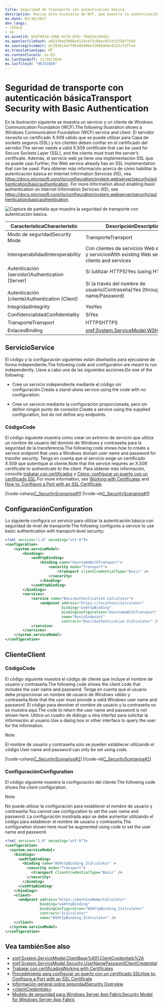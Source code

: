 ```yaml
---
title: Seguridad de transporte con autenticación básica
description: Revise este escenario de WCF, que muestra la autenticación básica para un servicio y un cliente WCF. El servicio necesita un certificado válido en el que el cliente confíe.
ms.date: 03/30/2017
dev_langs:
- csharp
- vb
ms.assetid: b54f491d-196b-4279-876c-76b83ec0442c
ms.openlocfilehash: e821f8ed3996e9119c6f2c06ec6533c575bf75dd
ms.sourcegitcommit: bc293b14af795e0e999e3304dd40c0222cf2ffe4
ms.translationtype: MT
ms.contentlocale: es-ES
ms.lasthandoff: 11/26/2020
ms.locfileid: "96251846"
---
```

# <a name="transport-security-with-basic-authentication"></a><span data-ttu-id="38074-104">Seguridad de transporte con autenticación básica</span><span class="sxs-lookup"><span data-stu-id="38074-104">Transport Security with Basic Authentication</span></span>

<span data-ttu-id="38074-105">En la ilustración siguiente se muestra un servicio y un cliente de Windows Communication Foundation (WCF).</span><span class="sxs-lookup"><span data-stu-id="38074-105">The following illustration shows a Windows Communication Foundation (WCF) service and client.</span></span> <span data-ttu-id="38074-106">El servidor necesita un certificado X.509 válido que se puede utilizar para Capa de sockets seguros (SSL) y los clientes deben confiar en el certificado del servidor.</span><span class="sxs-lookup"><span data-stu-id="38074-106">The server needs a valid X.509 certificate that can be used for Secure Sockets Layer (SSL), and the clients must trust the server’s certificate.</span></span> <span data-ttu-id="38074-107">Además, el servicio web ya tiene una implementación SSL que se puede usar.</span><span class="sxs-lookup"><span data-stu-id="38074-107">Further, the Web service already has an SSL implementation that can be used.</span></span> <span data-ttu-id="38074-108">Para obtener más información acerca de cómo habilitar la autenticación básica en Internet Information Services (IIS), vea <https://docs.microsoft.com/iis/configuration/system.webserver/security/authentication/basicauthentication> .</span><span class="sxs-lookup"><span data-stu-id="38074-108">For more information about enabling basic authentication on Internet Information Services (IIS), see <https://docs.microsoft.com/iis/configuration/system.webserver/security/authentication/basicauthentication>.</span></span>  
  
 ![Captura de pantalla que muestra la seguridad de transporte con autenticación básica.](./media/transport-security-with-basic-authentication/transport-security-basic-authentication.gif)  
  
|<span data-ttu-id="38074-110">Característica</span><span class="sxs-lookup"><span data-stu-id="38074-110">Characteristic</span></span>|<span data-ttu-id="38074-111">Descripción</span><span class="sxs-lookup"><span data-stu-id="38074-111">Description</span></span>|  
|--------------------|-----------------|  
|<span data-ttu-id="38074-112">Modo de seguridad</span><span class="sxs-lookup"><span data-stu-id="38074-112">Security Mode</span></span>|<span data-ttu-id="38074-113">Transporte</span><span class="sxs-lookup"><span data-stu-id="38074-113">Transport</span></span>|  
|<span data-ttu-id="38074-114">Interoperabilidad</span><span class="sxs-lookup"><span data-stu-id="38074-114">Interoperability</span></span>|<span data-ttu-id="38074-115">Con clientes de servicios Web existentes y servicios</span><span class="sxs-lookup"><span data-stu-id="38074-115">With existing Web service clients and services</span></span>|  
|<span data-ttu-id="38074-116">Autenticación (servidor)</span><span class="sxs-lookup"><span data-stu-id="38074-116">Authentication (Server)</span></span><br /><br /> <span data-ttu-id="38074-117">Autenticación (cliente)</span><span class="sxs-lookup"><span data-stu-id="38074-117">Authentication (Client)</span></span>|<span data-ttu-id="38074-118">Sí (utilizar HTTPS)</span><span class="sxs-lookup"><span data-stu-id="38074-118">Yes (using HTTPS)</span></span><br /><br /> <span data-ttu-id="38074-119">Sí (a través del nombre de usuario/Contraseña)</span><span class="sxs-lookup"><span data-stu-id="38074-119">Yes (through User name/Password)</span></span>|  
|<span data-ttu-id="38074-120">Integridad</span><span class="sxs-lookup"><span data-stu-id="38074-120">Integrity</span></span>|<span data-ttu-id="38074-121">Yes</span><span class="sxs-lookup"><span data-stu-id="38074-121">Yes</span></span>|  
|<span data-ttu-id="38074-122">Confidencialidad</span><span class="sxs-lookup"><span data-stu-id="38074-122">Confidentiality</span></span>|<span data-ttu-id="38074-123">Sí</span><span class="sxs-lookup"><span data-stu-id="38074-123">Yes</span></span>|  
|<span data-ttu-id="38074-124">Transporte</span><span class="sxs-lookup"><span data-stu-id="38074-124">Transport</span></span>|<span data-ttu-id="38074-125">HTTPS</span><span class="sxs-lookup"><span data-stu-id="38074-125">HTTPS</span></span>|  
|<span data-ttu-id="38074-126">Enlaces</span><span class="sxs-lookup"><span data-stu-id="38074-126">Binding</span></span>|<xref:System.ServiceModel.WSHttpBinding>|  
  
## <a name="service"></a><span data-ttu-id="38074-127">Servicio</span><span class="sxs-lookup"><span data-stu-id="38074-127">Service</span></span>  

 <span data-ttu-id="38074-128">El código y la configuración siguientes están diseñados para ejecutarse de forma independiente.</span><span class="sxs-lookup"><span data-stu-id="38074-128">The following code and configuration are meant to run independently.</span></span> <span data-ttu-id="38074-129">Lleve a cabo una de las siguientes acciones:</span><span class="sxs-lookup"><span data-stu-id="38074-129">Do one of the following:</span></span>  
  
- <span data-ttu-id="38074-130">Cree un servicio independiente mediante el código sin configuración.</span><span class="sxs-lookup"><span data-stu-id="38074-130">Create a stand-alone service using the code with no configuration.</span></span>  
  
- <span data-ttu-id="38074-131">Cree un servicio mediante la configuración proporcionada, pero sin definir ningún punto de conexión.</span><span class="sxs-lookup"><span data-stu-id="38074-131">Create a service using the supplied configuration, but do not define any endpoints.</span></span>  
  
### <a name="code"></a><span data-ttu-id="38074-132">Código</span><span class="sxs-lookup"><span data-stu-id="38074-132">Code</span></span>  

 <span data-ttu-id="38074-133">El código siguiente muestra cómo crear un extremo de servicio que utiliza un nombre de usuario del dominio de Windows y contraseña para la seguridad de la transferencia.</span><span class="sxs-lookup"><span data-stu-id="38074-133">The following code shows how to create a service endpoint that uses a Windows domain user name and password for transfer security.</span></span> <span data-ttu-id="38074-134">Tenga en cuenta que el servicio exige un certificado X.509 que autentique al cliente.</span><span class="sxs-lookup"><span data-stu-id="38074-134">Note that the service requires an X.509 certificate to authenticate to the client.</span></span> <span data-ttu-id="38074-135">Para obtener más información, consulte [trabajar con certificados](working-with-certificates.md) y [Cómo: configurar un puerto con un certificado SSL](how-to-configure-a-port-with-an-ssl-certificate.md).</span><span class="sxs-lookup"><span data-stu-id="38074-135">For more information, see [Working with Certificates](working-with-certificates.md) and [How to: Configure a Port with an SSL Certificate](how-to-configure-a-port-with-an-ssl-certificate.md).</span></span>  
  
 [!code-csharp[C_SecurityScenarios#1](../../../../samples/snippets/csharp/VS_Snippets_CFX/c_securityscenarios/cs/source.cs#1)]
 [!code-vb[C_SecurityScenarios#1](../../../../samples/snippets/visualbasic/VS_Snippets_CFX/c_securityscenarios/vb/source.vb#1)]  
  
## <a name="configuration"></a><span data-ttu-id="38074-136">Configuración</span><span class="sxs-lookup"><span data-stu-id="38074-136">Configuration</span></span>  

 <span data-ttu-id="38074-137">Lo siguiente configura un servicio para utilizar la autenticación básica con seguridad de nivel de transporte:</span><span class="sxs-lookup"><span data-stu-id="38074-137">The following configures a service to use basic authentication with transport-level security:</span></span>  
  
```xml  
<?xml version="1.0" encoding="utf-8"?>  
<configuration>  
    <system.serviceModel>  
        <bindings>  
            <wsHttpBinding>  
                <binding name="UsernameWithTransport">  
                    <security mode="Transport">  
                        <transport clientCredentialType="Basic" />  
                    </security>  
                </binding>  
            </wsHttpBinding>  
        </bindings>  
        <services>  
            <service name="BasicAuthentication.Calculator">  
                <endpoint address="https://localhost/Calculator"  
                          binding="wsHttpBinding"
                          bindingConfiguration="UsernameWithTransport"  
                          name="BasicEndpoint"
                          contract="BasicAuthentication.ICalculator" />  
            </service>  
        </services>  
    </system.serviceModel>  
</configuration>  
```  
  
## <a name="client"></a><span data-ttu-id="38074-138">Cliente</span><span class="sxs-lookup"><span data-stu-id="38074-138">Client</span></span>  
  
### <a name="code"></a><span data-ttu-id="38074-139">Código</span><span class="sxs-lookup"><span data-stu-id="38074-139">Code</span></span>  

 <span data-ttu-id="38074-140">El código siguiente muestra el código de cliente que incluye el nombre de usuario y contraseña.</span><span class="sxs-lookup"><span data-stu-id="38074-140">The following code shows the client code that includes the user name and password.</span></span> <span data-ttu-id="38074-141">Tenga en cuenta que el usuario debe proporcionar un nombre de usuario de Windows válido y contraseña.</span><span class="sxs-lookup"><span data-stu-id="38074-141">Note that the user must provide a valid Windows user name and password.</span></span> <span data-ttu-id="38074-142">El código para devolver el nombre de usuario y la contraseña no se muestra aquí.</span><span class="sxs-lookup"><span data-stu-id="38074-142">The code to return the user name and password is not shown here.</span></span> <span data-ttu-id="38074-143">Utilice un cuadro de diálogo u otra interfaz para solicitar la información al usuario.</span><span class="sxs-lookup"><span data-stu-id="38074-143">Use a dialog box or other interface to query the user for the information.</span></span>  
  
> [!NOTE]
> <span data-ttu-id="38074-144">El nombre de usuario y contraseña solo se pueden establecer utilizando el código.</span><span class="sxs-lookup"><span data-stu-id="38074-144">User name and password can only be set using code.</span></span>  
  
 [!code-csharp[C_SecurityScenarios#2](../../../../samples/snippets/csharp/VS_Snippets_CFX/c_securityscenarios/cs/source.cs#2)]
 [!code-vb[C_SecurityScenarios#2](../../../../samples/snippets/visualbasic/VS_Snippets_CFX/c_securityscenarios/vb/source.vb#2)]  
  
### <a name="configuration"></a><span data-ttu-id="38074-145">Configuración</span><span class="sxs-lookup"><span data-stu-id="38074-145">Configuration</span></span>  

 <span data-ttu-id="38074-146">El código siguiente muestra la configuración del cliente.</span><span class="sxs-lookup"><span data-stu-id="38074-146">The following code shows the client configuration.</span></span>  
  
> [!NOTE]
> <span data-ttu-id="38074-147">No puede utilizar la configuración para establecer el nombre de usuario y contraseña.</span><span class="sxs-lookup"><span data-stu-id="38074-147">You cannot use configuration to set the user name and password.</span></span> <span data-ttu-id="38074-148">La configuración mostrada aquí se debe aumentar utilizando el código para establecer el nombre de usuario y contraseña.</span><span class="sxs-lookup"><span data-stu-id="38074-148">The configuration shown here must be augmented using code to set the user name and password.</span></span>  
  
```xml  
<?xml version="1.0" encoding="utf-8"?>  
<configuration>  
  <system.serviceModel>  
    <bindings>  
      <wsHttpBinding>  
        <binding name="WSHttpBinding_ICalculator" >  
          <security mode="Transport">  
            <transport clientCredentialType="Basic" />  
          </security>  
        </binding>  
      </wsHttpBinding>  
    </bindings>  
    <client>  
      <endpoint address="https://machineName/Calculator"
                binding="wsHttpBinding"  
                bindingConfiguration="WSHttpBinding_ICalculator"
                contract="ICalculator"  
                name="WSHttpBinding_ICalculator" />  
    </client>  
  </system.serviceModel>  
</configuration>  
```  
  
## <a name="see-also"></a><span data-ttu-id="38074-149">Vea también</span><span class="sxs-lookup"><span data-stu-id="38074-149">See also</span></span>

- <xref:System.ServiceModel.ClientBase%601.ClientCredentials%2A>
- <xref:System.ServiceModel.Security.UserNamePasswordClientCredential>
- [<span data-ttu-id="38074-150">Trabajar con certificados</span><span class="sxs-lookup"><span data-stu-id="38074-150">Working with Certificates</span></span>](working-with-certificates.md)
- [<span data-ttu-id="38074-151">Procedimiento para configurar un puerto con un certificado SSL</span><span class="sxs-lookup"><span data-stu-id="38074-151">How to: Configure a Port with an SSL Certificate</span></span>](how-to-configure-a-port-with-an-ssl-certificate.md)
- [<span data-ttu-id="38074-152">Información general sobre seguridad</span><span class="sxs-lookup"><span data-stu-id="38074-152">Security Overview</span></span>](security-overview.md)
- [\<clientCredentials>](../../configure-apps/file-schema/wcf/clientcredentials.md)
- <span data-ttu-id="38074-153">[Modelo de seguridad para Windows Server App Fabric](/previous-versions/appfabric/ee677202(v=azure.10))</span><span class="sxs-lookup"><span data-stu-id="38074-153">[Security Model for Windows Server App Fabric](/previous-versions/appfabric/ee677202(v=azure.10))</span></span>

